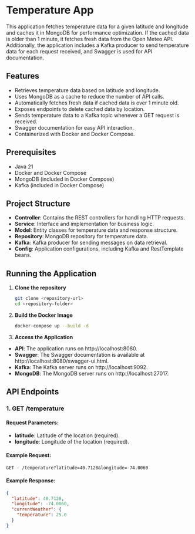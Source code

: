 # Temperature App

This application fetches temperature data for a given latitude and longitude and caches it in MongoDB for performance optimization. If the cached data is older than 1 minute, it fetches fresh data from the Open Meteo API. Additionally, the application includes a Kafka producer to send temperature data for each request received, and Swagger is used for API documentation.

## Features

- Retrieves temperature data based on latitude and longitude.
- Uses MongoDB as a cache to reduce the number of API calls.
- Automatically fetches fresh data if cached data is over 1 minute old.
- Exposes endpoints to delete cached data by location.
- Sends temperature data to a Kafka topic whenever a GET request is received.
- Swagger documentation for easy API interaction.
- Containerized with Docker and Docker Compose.

## Prerequisites

- Java 21
- Docker and Docker Compose
- MongoDB (included in Docker Compose)
- Kafka (included in Docker Compose)

## Project Structure

- **Controller**: Contains the REST controllers for handling HTTP requests.
- **Service**: Interface and implementation for business logic.
- **Model**: Entity classes for temperature data and response structure.
- **Repository**: MongoDB repository for temperature data.
- **Kafka**: Kafka producer for sending messages on data retrieval.
- **Config**: Application configurations, including Kafka and RestTemplate beans.

## Running the Application

1. **Clone the repository**
   ```bash
   git clone <repository-url>
   cd <repository-folder>

2. **Build the Docker Image**
   ```bash
   docker-compose up --build -d

3. **Access the Application**
- **API**: The application runs on http://localhost:8080.
- **Swagger**: The Swagger documentation is available at http://localhost:8080/swagger-ui.html.
- **Kafka**: The Kafka server runs on http://localhost:9092.
- **MongoDB**: The MongoDB server runs on http://localhost:27017.

## API Endpoints

### 1. GET /temperature

#### Request Parameters:
- **latitude**: Latitude of the location (required).
- **longitude**: Longitude of the location (required).

#### Example Request:
```http
GET - /temperature?latitude=40.7128&longitude=-74.0060
```
#### Example Response:
```json
{
  "latitude": 40.7128,
  "longitude": -74.0060,
  "currentWeather": {
    "temperature": 25.0
  }
}
```

